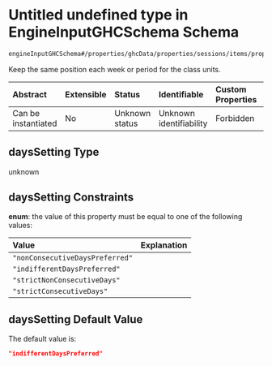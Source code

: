 # Untitled undefined type in EngineInputGHCSchema Schema

```txt
engineInputGHCSchema#/properties/ghcData/properties/sessions/items/properties/sessionRelations/properties/differentDays/properties/daysSetting
```

Keep the same position each week or period for the class units.

| Abstract            | Extensible | Status         | Identifiable            | Custom Properties | Additional Properties | Access Restrictions | Defined In                                                        |
| :------------------ | :--------- | :------------- | :---------------------- | :---------------- | :-------------------- | :------------------ | :---------------------------------------------------------------- |
| Can be instantiated | No         | Unknown status | Unknown identifiability | Forbidden         | Allowed               | none                | [ghc.schema.json*](../out/ghc.schema.json "open original schema") |

## daysSetting Type

unknown

## daysSetting Constraints

**enum**: the value of this property must be equal to one of the following values:

| Value                           | Explanation |
| :------------------------------ | :---------- |
| `"nonConsecutiveDaysPreferred"` |             |
| `"indifferentDaysPreferred"`    |             |
| `"strictNonConsecutiveDays"`    |             |
| `"strictConsecutiveDays"`       |             |

## daysSetting Default Value

The default value is:

```json
"indifferentDaysPreferred"
```
